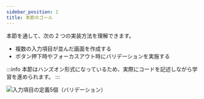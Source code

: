 ```yaml
---
sidebar_position: 1
title: 本節のゴール
---
```


本節を通して、次の 2 つの実装方法を理解できます。

- 複数の入力項目が並んだ画面を作成する
- ボタン押下時やフォーカスアウト時にバリデーションを実施する

:::info
本節はハンズオン形式になっているため、実際にコードを記述しながら学習を進められます。
:::

![入力項目の定義5個（バリデーション）](/img/goal.gif)
